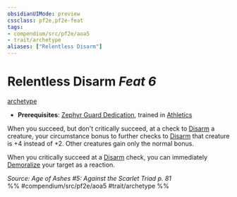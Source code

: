 ```yaml
---
obsidianUIMode: preview
cssclass: pf2e,pf2e-feat
tags:
- compendium/src/pf2e/aoa5
- trait/archetype
aliases: ["Relentless Disarm"]
---
```

# Relentless Disarm  *Feat 6*  
[archetype](../../rules/traits/archetype.md)  

- **Prerequisites**: [Zephyr Guard Dedication](zephyr-guard-dedication-aoa5.md), trained in [Athletics](../skills.md#Athletics)

When you succeed, but don't critically succeed, at a check to [Disarm](../../rules/actions/disarm.md) a creature, your circumstance bonus to further checks to [Disarm](../../rules/actions/disarm.md) that creature is +4 instead of +2. Other creatures gain only the normal bonus.

When you critically succeed at a [Disarm](../../rules/actions/disarm.md) check, you can immediately [Demoralize](../../rules/actions/demoralize.md) your target as a reaction.

*Source: Age of Ashes #5: Against the Scarlet Triad p. 81*  
%% #compendium/src/pf2e/aoa5 #trait/archetype %%